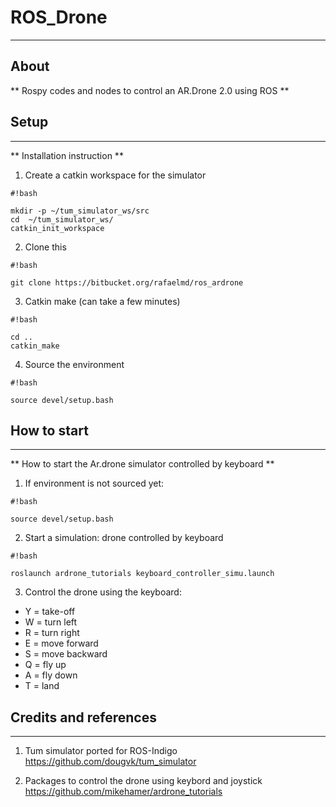# ROS_Drone

--------------------------------
## About

** Rospy codes and nodes to control an AR.Drone 2.0 using ROS **

## Setup
--------------------------------

** Installation instruction ** 

1. Create a catkin workspace for the simulator


    
```
#!bash

mkdir -p ~/tum_simulator_ws/src
cd  ~/tum_simulator_ws/
catkin_init_workspace
```

2. Clone this 

```
#!bash

git clone https://bitbucket.org/rafaelmd/ros_ardrone
```

3. Catkin make (can take a few minutes)

```
#!bash

cd ..
catkin_make
```

4. Source the environment

```
#!bash

source devel/setup.bash
```


## How to start
--------------------------------

** How to start the Ar.drone simulator controlled by keyboard ** 

1. If environment is not sourced yet:

```
#!bash

source devel/setup.bash
```

2. Start a simulation: drone controlled by keyboard
```
#!bash

roslaunch ardrone_tutorials keyboard_controller_simu.launch
```

3. Control the drone using the keyboard:

* Y = take-off
* W = turn left
* R = turn right
* E = move forward
* S = move backward
* Q = fly up
* A = fly down
* T = land

## Credits and references
--------------------------------

1. Tum simulator ported for ROS-Indigo
https://github.com/dougvk/tum_simulator

2. Packages to control the drone using keybord and joystick
https://github.com/mikehamer/ardrone_tutorials